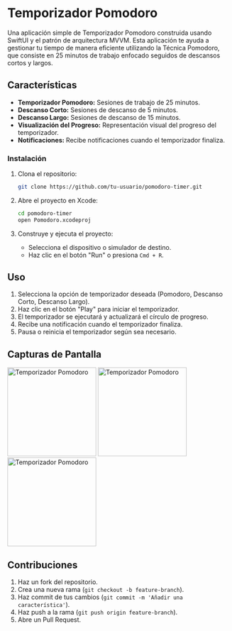 # Temporizador Pomodoro

Una aplicación simple de Temporizador Pomodoro construida usando SwiftUI y el patrón de arquitectura MVVM. Esta aplicación te ayuda a gestionar tu tiempo de manera eficiente utilizando la Técnica Pomodoro, que consiste en 25 minutos de trabajo enfocado seguidos de descansos cortos y largos.

## Características

- **Temporizador Pomodoro:** Sesiones de trabajo de 25 minutos.
- **Descanso Corto:** Sesiones de descanso de 5 minutos.
- **Descanso Largo:** Sesiones de descanso de 15 minutos.
- **Visualización del Progreso:** Representación visual del progreso del temporizador.
- **Notificaciones:** Recibe notificaciones cuando el temporizador finaliza.

### Instalación

1. Clona el repositorio:
    ```sh
    git clone https://github.com/tu-usuario/pomodoro-timer.git
    ```
2. Abre el proyecto en Xcode:
    ```sh
    cd pomodoro-timer
    open Pomodoro.xcodeproj
    ```

3. Construye y ejecuta el proyecto:
    - Selecciona el dispositivo o simulador de destino.
    - Haz clic en el botón "Run" o presiona `Cmd + R`.

## Uso

1. Selecciona la opción de temporizador deseada (Pomodoro, Descanso Corto, Descanso Largo).
2. Haz clic en el botón "Play" para iniciar el temporizador.
3. El temporizador se ejecutará y actualizará el círculo de progreso.
4. Recibe una notificación cuando el temporizador finaliza.
5. Pausa o reinicia el temporizador según sea necesario.

## Capturas de Pantalla

<img width="200px" src="https://i.postimg.cc/gJW9rchs/Simulator-Screenshot-i-Phone-15-2024-06-28-at-19-37-26.png" alt="Temporizador Pomodoro"> <img width="200px" src="https://i.postimg.cc/hv2NC95Z/Simulator-Screenshot-i-Phone-15-2024-06-28-at-19-37-28.png" alt="Temporizador Pomodoro"> <img width="200px" src="https://i.postimg.cc/wvcCNKcp/Simulator-Screenshot-i-Phone-15-2024-06-28-at-19-37-30.png" alt="Temporizador Pomodoro">

## Contribuciones

1. Haz un fork del repositorio.
2. Crea una nueva rama (`git checkout -b feature-branch`).
3. Haz commit de tus cambios (`git commit -m 'Añadir una característica'`).
4. Haz push a la rama (`git push origin feature-branch`).
5. Abre un Pull Request.
